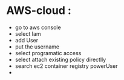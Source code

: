 # AWS-cloud :

- go to aws console
- select Iam
- add User
- put the username
- select programatic access
- select attach existing policy directlly
- search ec2 container registry powerUser
-
